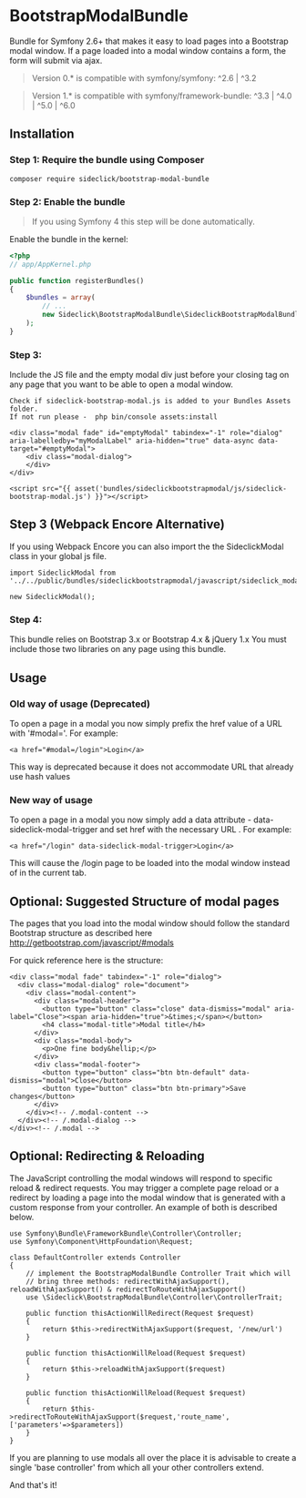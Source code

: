 # BootstrapModalBundle
Bundle for Symfony 2.6+ that makes it easy to load pages into a Bootstrap modal window.  If a page loaded into a modal window contains a form, the form will submit via ajax.

> Version 0.* is compatible with symfony/symfony: ^2.6 | ^3.2

> Version 1.* is compatible with symfony/framework-bundle: ^3.3 | ^4.0 | ^5.0 | ^6.0

## Installation

### Step 1: Require the bundle using Composer

```
composer require sideclick/bootstrap-modal-bundle
```


### Step 2: Enable the bundle

> If you using Symfony 4 this step will be done automatically.

Enable the bundle in the kernel:

``` php
<?php
// app/AppKernel.php

public function registerBundles()
{
    $bundles = array(
        // ...
        new Sideclick\BootstrapModalBundle\SideclickBootstrapModalBundle(),
    );
}
```

### Step 3:
Include the JS file and the empty modal div just before your closing </body> tag on any page that you want to be able to open a modal window.
```
Check if sideclick-bootstrap-modal.js is added to your Bundles Assets folder.
If not run please -  php bin/console assets:install

<div class="modal fade" id="emptyModal" tabindex="-1" role="dialog" aria-labelledby="myModalLabel" aria-hidden="true" data-async data-target="#emptyModal">
    <div class="modal-dialog">
    </div>
</div>

<script src="{{ asset('bundles/sideclickbootstrapmodal/js/sideclick-bootstrap-modal.js') }}"></script>
```

## Step 3 (Webpack Encore Alternative)
If you using Webpack Encore you can also import the the SideclickModal class in your global js file.
```
import SideclickModal from '../../public/bundles/sideclickbootstrapmodal/javascript/sideclick_modal';

new SideclickModal();
```

### Step 4:
This bundle relies on Bootstrap 3.x or Bootstrap 4.x & jQuery 1.x  You must include those two libraries on any page using this bundle.

## Usage
### Old way of usage (Deprecated)
To open a page in a modal you now simply prefix the href value of a URL with '#modal='.  For example:

```
<a href="#modal=/login">Login</a>
```

This way is deprecated because it does not accommodate URL that already use hash values 

### New way of usage
To open a page in a modal you now simply add a data attribute - data-sideclick-modal-trigger and set href with the necessary URL .   For example:

```
<a href="/login" data-sideclick-modal-trigger>Login</a>
```
This will cause the /login page to be loaded into the modal window instead of in the current tab.

## Optional: Suggested Structure of modal pages
The pages that you load into the modal window should follow the standard Bootstrap structure as described here http://getbootstrap.com/javascript/#modals

For quick reference here is the structure:
```
<div class="modal fade" tabindex="-1" role="dialog">
  <div class="modal-dialog" role="document">
    <div class="modal-content">
      <div class="modal-header">
        <button type="button" class="close" data-dismiss="modal" aria-label="Close"><span aria-hidden="true">&times;</span></button>
        <h4 class="modal-title">Modal title</h4>
      </div>
      <div class="modal-body">
        <p>One fine body&hellip;</p>
      </div>
      <div class="modal-footer">
        <button type="button" class="btn btn-default" data-dismiss="modal">Close</button>
        <button type="button" class="btn btn-primary">Save changes</button>
      </div>
    </div><!-- /.modal-content -->
  </div><!-- /.modal-dialog -->
</div><!-- /.modal -->
```

## Optional: Redirecting & Reloading
The JavaScript controlling the modal windows will respond to specific reload & redirect requests.  You may trigger a complete page reload or a redirect by loading a page into the modal window that is generated with a custom response from your controller.  An example of both is described below.

```
use Symfony\Bundle\FrameworkBundle\Controller\Controller;
use Symfony\Component\HttpFoundation\Request;

class DefaultController extends Controller
{
    // implement the BootstrapModalBundle Controller Trait which will
    // bring three methods: redirectWithAjaxSupport(), reloadWithAjaxSupport() & redirectToRouteWithAjaxSupport()
    use \Sideclick\BootstrapModalBundle\Controller\ControllerTrait;
    
    public function thisActionWillRedirect(Request $request)
    {
        return $this->redirectWithAjaxSupport($request, '/new/url')
    }
    
    public function thisActionWillReload(Request $request)
    {
        return $this->reloadWithAjaxSupport($request)
    }
    
    public function thisActionWillReload(Request $request)
    {
        return $this->redirectToRouteWithAjaxSupport($request,'route_name',['parameters'=>$parameters])
    }
}
```

If you are planning to use modals all over the place it is advisable to create a single 'base controller' from which all your other controllers extend.


And that's it!
